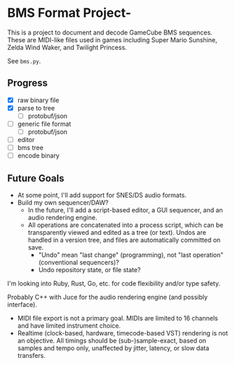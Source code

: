 # BMS Format Project-
This is a project to document and decode GameCube BMS sequences. These are MIDI-like files used in games including Super Mario Sunshine, Zelda Wind Waker, and Twilight Princess.

See `bms.py`.

## Progress

- [x] raw binary file
- [x] parse to tree
    - [ ] protobuf/json
- [ ] generic file format
    - [ ] protobuf/json
- [ ] editor
- [ ] bms tree
- [ ] encode binary

## Future Goals

* At some point, I'll add support for SNES/DS audio formats.
* Build my own sequencer/DAW?
    * In the future, I'll add a script-based editor, a GUI sequencer, and an audio rendering engine.
    * All operations are concatenated into a process script, which can be transparently viewed and edited as a tree (or text). Undos are handled in a version tree, and files are automatically committed on save.
        * "Undo" mean "last change" (programming), not "last operation" (conventional sequencers)?
        * Undo repository state, or file state?

I'm looking into Ruby, Rust, Go, etc. for code flexibility and/or type safety.

Probably C++ with Juce for the audio rendering engine (and possibly interface).

* MIDI file export is not a primary goal. MIDIs are limited to 16 channels and have limited instrument choice.
* Realtime (clock-based, hardware, timecode-based VST) rendering is not an objective. All timings should be (sub-)sample-exact, based on samples and tempo only, unaffected by jitter, latency, or slow data transfers.
